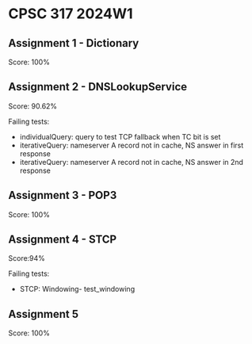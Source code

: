 # CPSC 317 2024W1

## Assignment 1 - Dictionary

Score: 100%

## Assignment 2 - DNSLookupService

Score: 90.62%

Failing tests:

- individualQuery: query to test TCP fallback when TC bit is set
- iterativeQuery: nameserver A record not in cache, NS answer in first response
- iterativeQuery: nameserver A record not in cache, NS answer in 2nd response

## Assignment 3 - POP3

Score: 100%

## Assignment 4 - STCP

Score:94%

Failing tests:

- STCP: Windowing- test_windowing

## Assignment 5

Score: 100%
